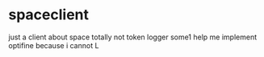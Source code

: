 # spaceclient
just a client about space
totally not token logger
some1 help me implement optifine because i cannot L
